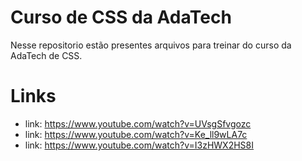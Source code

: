 # Curso de CSS da AdaTech

Nesse repositorio estão presentes arquivos para treinar do curso da AdaTech de CSS.

# Links

- link: https://www.youtube.com/watch?v=UVsgSfvgozc
- link: https://www.youtube.com/watch?v=Ke_ll9wLA7c
- link: https://www.youtube.com/watch?v=I3zHWX2HS8I
